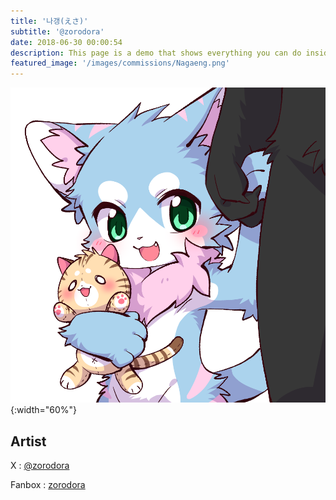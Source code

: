 ```yaml
---
title: '나갱(えさ)'
subtitle: '@zorodora'
date: 2018-06-30 00:00:54
description: This page is a demo that shows everything you can do inside portfolio and blog posts.
featured_image: '/images/commissions/Nagaeng.png'
---
```


![](/images/commissions/Nagaeng.png){:width="60%"}

## Artist

X : [@zorodora](https://twitter.com/zorodora)

Fanbox : [zorodora](https://zorodora.fanbox.cc/)